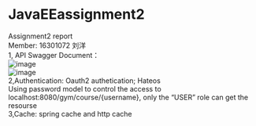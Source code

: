 # JavaEEassignment2
Assignment2 report  
Member: 16301072 刘洋  
1, API Swagger Document：  
  ![image](https://github.com/hesaidyou/JavaEEassignment2/QQ图片20190519095151.png)  
  ![image](https://github.com/hesaidyou/JavaEEassignment2/QQ图片20190519095208.png)   
2,Authentication: Oauth2 authetication; Hateos  
Using password model to control the access to localhost:8080/gym/course/{username}, only the “USER” role can get the resourse  
3,Cache: spring cache and http cache  
